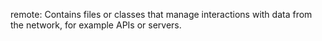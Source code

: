 remote: Contains files or classes that manage interactions with data from the network, for example APIs or servers.